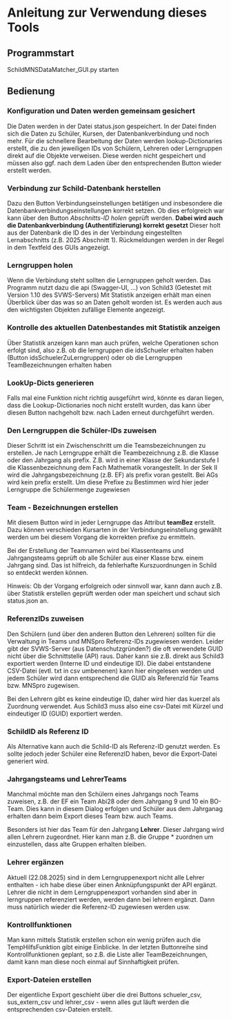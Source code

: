 # Anleitung zur Verwendung dieses Tools

## Programmstart

SchildMNSDataMatcher_GUI.py starten

## Bedienung

### Konfiguration und Daten werden gemeinsam gesichert

Die Daten werden in der Datei status.json gespeichert. In der Datei finden sich die Daten zu Schüler, Kursen, der Datenbankverbindung und noch mehr. Für die schnellere Bearbeitung der Daten werden lookup-Dictionaries erstellt, die zu den jeweiligen IDs von Schülern, Lehreren oder Lerngruppen direkt auf die Objekte verweisen. Diese werden nicht gespeichert und müssen also ggf. nach dem Laden über den entsprechenden Button wieder erstellt werden.

### Verbindung zur Schild-Datenbank herstellen

Dazu den Button Verbindungseinstellungen betätigen und insbesondere die Datenbankverbindungseinstellungen korrekt setzen. Ob dies erfolgreich war kann über den Button *Abschnitts-ID holen* geprüft werden. **Dabei wird auch die Datenbankverbindung (Authentifizierung) korrekt gesetzt** Dieser holt aus der Datenbank die ID des in der Verbindung eingestellten Lernabschnitts (z.B. 2025 Abschnitt 1). Rückmeldungen werden in der Regel in dem Textfeld des GUIs angezeigt.

### Lerngruppen holen

Wenn die Verbindung steht sollten die Lerngruppen geholt werden. Das Programm nutzt dazu die api (Swagger-UI, ...) von Schild3 (Getestet mit Version 1.10 des SVWS-Servers)
Mit Statistik anzeigen erhält man einen Überblick über das was so an Daten geholt worden ist. Es werden auch aus den wichtigsten Objekten zufällige Elemente angezeigt.

### Kontrolle des aktuellen Datenbestandes mit Statistik anzeigen

Über Statistik anzeigen kann man auch prüfen, welche Operationen schon erfolgt sind, also z.B. ob die lerngruppen die idsSchueler erhalten haben (Button idsSchuelerZuLerngruppen) oder ob die Lerngruppen TeamBezeichnungen erhalten haben

### LookUp-Dicts generieren

Falls mal eine Funktion nicht richtig ausgeführt wird, könnte es daran liegen, dass die Lookup-Dictionaries noch nicht erstellt wurden, das kann über diesen Button nachgeholt bzw. nach Laden erneut durchgeführt werden.

### Den Lerngruppen die Schüler-IDs zuweisen

Dieser Schritt ist ein Zwischenschritt um die Teamsbezeichnungen zu erstellen. Je nach Lerngruppe erhält die Teambezeichnung z.B. die Klasse oder den Jahrgang als prefix. Z.B. wird in einer Klasse der Sekundarstufe I die Klassenbezeichnung dem Fach Mathematik vorangestellt. In der Sek II wird die Jahrgangsbezeichnung (z.B. EF) als prefix voran gestellt. Bei AGs wird kein prefix erstellt. Um diese Prefixe zu Bestimmen wird hier jeder Lerngruppe die Schülermenge zugewiesen

### Team - Bezeichnungen erstellen

Mit diesem Button wird in jeder Lerngruppe das Attribut **teamBez** erstellt. Dazu können verschieden Kursarten in der Verbindungseinstellung gewählt werden um bei diesem Vorgang die korrekten prefixe zu ermitteln.

Bei der Erstellung der Teamnamen wird bei Klassenteams und Jahrgangsteams geprüft ob alle Schüler aus einer Klasse bzw. einem Jahrgang sind. Das ist hilfreich, da fehlerhafte Kurszuordnungen in Schild so entdeckt werden können.

Hinweis: Ob der Vorgang erfolgreich oder sinnvoll war, kann dann auch z.B. über Statistik erstellen geprüft werden oder man speichert und schaut sich status.json an.

### ReferenzIDs zuweisen

Den Schülern (und über den anderen Button den Lehreren) sollten für die Verwaltung in Teams und MNSpro Referenz-IDs zugewiesen werden. Leider gibt der SVWS-Server (aus Datenschutzgründen?) die oft verwendete GUID nicht über die Schnittstelle (API) raus. Daher kann sie z.B. direkt aus Schild3 exportiert werden (Interne ID und eindeutige ID). Die dabei entstandene CSV-Datei (evtl. txt in csv umbenenen) kann hier eingelesen werden und jedem Schüler wird dann entsprechend die GUID als ReferenzId für Teams bzw. MNSpro zugewisen.

Bei den Lehrern gibt es keine eindeutige ID, daher wird hier das kuerzel als Zuordnung verwendet. Aus Schild3 muss also eine csv-Datei mit Kürzel und eindeutiger ID (GUID) exportiert werden.

### SchildID als Referenz ID

Als Alternative kann auch die Schild-ID als Referenz-ID genutzt werden. Es sollte jedoch jeder Schüler eine ReferenzID haben, bevor die Export-Datei generiert wird.

### Jahrgangsteams und LehrerTeams

Manchmal möchte man den Schülern eines Jahrgangs noch Teams zuweisen, z.B. der EF ein Team Abi28 oder dem Jahrgang 9 und 10 ein BO-Team. Dies kann in diesem Dialog erfolgen und Schüler aus dem Jahrganag erhalten dann beim Export dieses Team bzw. auch Teams.

Besonders ist hier das Team für den Jahrgang **Lehrer**. Dieser Jahrgang wird allen Lehrern zugeordnet. Hier kann man z.B. die Gruppe * zuordnen um einzustellen, dass alte Gruppen erhalten bleiben.

### Lehrer ergänzen

Aktuell (22.08.2025) sind in dem Lerngruppenexport nicht alle Lehrer enthalten - ich habe diese über einen Anknüpfungspunkt der API ergänzt. Lehrer die nicht in dem Lerngruppenexport vorhanden sind aber in lerngruppen referenziert werden, werden dann bei lehrern ergänzt. Dann muss natürlich wieder die Referenz-ID zugewiesen werden usw.

### Kontrollfunktionen

Man kann mittels Statistik erstellen schon ein wenig prüfen auch die TempHilfsFunktion gibt einige Einblicke. In der letzten Buttonreihe sind Kontrollfunktionen geplant, so z.B. die Liste aller TeamBezeichnungen, damit kann man diese noch einmal auf Sinnhaftigkeit prüfen.

### Export-Dateien erstellen

Der eigentliche Export geschieht über die drei Buttons schueler_csv, sus_extern_csv und lehrer_csv - wenn alles gut läuft werden die entsprechenden csv-Dateien erstellt.
